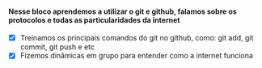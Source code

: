 #### Nesse bloco aprendemos a utilizar o git e github, falamos sobre os protocolos e todas as particularidades da internet

- [x] Treinamos os principais comandos do git no github, como: git add, git commit, git push e etc
- [x] Fizemos dinâmicas em grupo para entender como a internet funciona